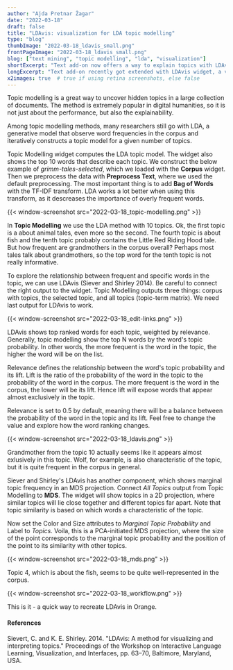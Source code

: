 ```yaml
---
author: "Ajda Pretnar Žagar"
date: "2022-03-18"
draft: false
title: "LDAvis: visualization for LDA topic modelling"
type: "blog"
thumbImage: "2022-03-18_ldavis_small.png"
frontPageImage: "2022-03-18_ldavis_small.png"
blog: ["text mining", "topic modelling", "lda", "visualization"]
shortExcerpt: "Text add-on now offers a way to explain topics with LDAvis."
longExcerpt: "Text add-on recently got extended with LDAvis widget, a visualization that enables exploring word frequencies in LDA-generated topics. See how to construct LDAvis pipeline in Orange."
x2images: true  # true if using retina screenshots, else false
---
```


Topic modelling is a great way to uncover hidden topics in a large collection of documents. The method is extremely popular in digital humanities, so it is not just about the performance, but also the explainability.

Among topic modelling methods, many researchers still go with LDA, a generative model that observe word frequencies in the corpus and iteratively constructs a topic model for a given number of topics.

Topic Modelling widget computes the LDA topic model. The widget also shows the top 10 words that describe each topic. We construct the below example of *grimm-tales-selected*, which we loaded with the **Corpus** widget. Then we preprocess the data with **Preprocess Text**, where we used the default preprocessing. The most important thing is to add **Bag of Words** with the TF-IDF transform. LDA works a lot better when using this transform, as it descreases the importance of overly frequent words.

{{< window-screenshot src="2022-03-18_topic-modelling.png" >}}

In **Topic Modelling** we use the LDA method with 10 topics. Ok, the first topic is a about animal tales, even more so the second. The fourth topic is about fish and the tenth topic probably contains the Little Red Riding Hood tale. But how frequent are grandmothers in the corpus overall? Perhaps most tales talk about grandmothers, so the top word for the tenth topic is not really informative.

To explore the relationship between frequent and specific words in the topic, we can use LDAvis (Siever and Shirley 2014). Be careful to connect the right output to the widget. Topic Modelling outputs three things: corpus with topics, the selected topic, and all topics (topic-term matrix). We need last output for LDAvis to work.

{{< window-screenshot src="2022-03-18_edit-links.png" >}}

LDAvis shows top ranked words for each topic, weighted by relevance. Generally, topic modelling show the top N words by the word's topic probability. In other words, the more frequent is the word in the topic, the higher the word will be on the list.

Relevance defines the relationship between the word's topic probability and its lift. Lift is the ratio of the probability of the word in the topic to the probability of the word in the corpus. The more frequent is the word in the corpus, the lower will be its lift. Hence lift will expose words that appear almost exclusively in the topic.

Relevance is set to 0.5 by default, meaning there will be a balance between the probability of the word in the topic and its lift. Feel free to change the value and explore how the word ranking changes.

{{< window-screenshot src="2022-03-18_ldavis.png" >}}

Grandmother from the topic 10 actually seems like it appears almost exlusively in this topic. Wolf, for example, is also characteristic of the topic, but it is quite frequent in the corpus in general.

Siever and Shirley's LDAvis has another component, which shows marginal topic frequency in an MDS projection. Connect *All Topics* output from Topic Modelling to **MDS**. The widget will show topics in a 2D projection, where similar topics will lie close together and different topics far apart. Note that topic similarity is based on which words a characteristic of the topic.

Now set the Color and Size attributes to *Marginal Topic Probability* and Label to *Topics*. Voila, this is a PCA-initiated MDS projection, where the size of the point corresponds to the marginal topic probability and the position of the point to its similarity with other topics.

{{< window-screenshot src="2022-03-18_mds.png" >}}

Topic 4, which is about the fish, seems to be quite well-represented in the corpus.

{{< window-screenshot src="2022-03-18_workflow.png" >}}

This is it - a quick way to recreate LDAvis in Orange.

#### References

Sievert, C. and K. E. Shirley. 2014. "LDAvis: A method for visualizing and interpreting topics." Proceedings of the Workshop on Interactive Language Learning, Visualization, and Interfaces, pp. 63–70, Baltimore, Maryland, USA.
